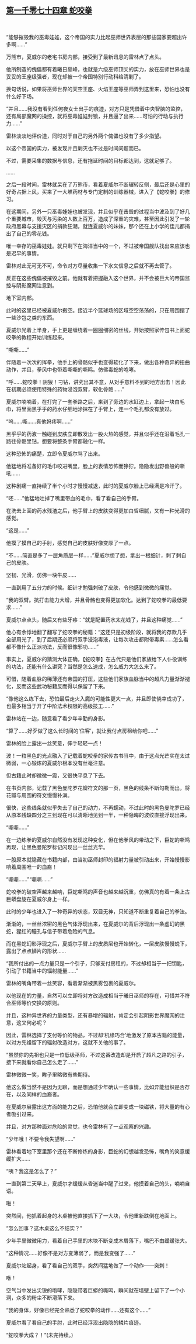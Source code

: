 ## [第一千零七十四章 蛇咬拳](https://www.xxbiquge.com/11_11222/9051721.html)
﻿

  “能够摧毁我的巫毒娃娃，这个帝国的实力比起巫师世界表层的那些国家要超出许多啊……”

  万熊市，夏威尔的老宅书房内部，接受到了最新讯息的雷林点了点头。

  他所制造的傀儡都有着曦日巅峰，也就是六级巫师顶尖的实力，放在巫师世界也是妥妥的王座级强者，现在却被一个帝国特别行动科给清剿了。

  换句话说，如果将巫师世界的天空王座、火焰王座等巫师弄到这里来，恐怕也没有什么好下场。

  “并且……我没有看到任何夜女士出手的痕迹，对方只是凭借着中央智脑的监控，还有局部魔网的操控，就将巫毒娃娃封锁，并且逼了出来……可怕的行动与执行力……”

  雷林淡淡地评价道，同时对于自己的另外两个傀儡也没有了多少指望。

  以这个帝国的实力，被发现并且剿灭也不过是时间问题而已。

  不过，需要采集的数据与信息，还有拖延时间的目标都达到，这就足够了。

  ……

  之后一段时间，雷林就呆在了万熊市，看着夏威尔不断辗转反侧，最后还是心里的好奇占据上风，买来了一大堆药材与专门定制的训练器械，进入了【蛇咬拳】的修习。

  在这期间，另外一只巫毒娃娃也被发现，并且似乎在击毁的过程当中波及到了好几个重要城市，毁灭与污染的人数上百万，造成了深重的灾难，甚至因此引发了一轮政府黑幕与支援灾区的捐款狂潮，就连夏威尔的妹妹，那个还在上小学的佳儿都捐出了自己的零花钱。

  唯一幸存的巫毒娃娃。就只剩下在海洋当中的一个，不过被帝国舰队找出来应该也是迟早的事情。

  雷林对此无可无不可，命令对方尽量收集一下水文信息之后就不再去管了。

  反正在这些傀儡被摧毁之前。他就有着把握融入这个世界，并不会被巨大的帝国监控与阴影魔网注意到。

  地下室内部。

  此时的这里已经被夏威尔搬空。接近半个篮球场的区域空空荡荡的，只在周围摆了一些沙包之类的东西。

  夏威尔光着上半身，手上更是缠绕着一圈圈细密的丝线，开始按照家传包书上面蛇咬拳的教程开始训练起来。

  “嘶嘶……”

  伴随着一次次的挥拳，他手上的骨骼似乎也变得软化了下来，做出各种奇异的扭曲动作，并且，拳风中也带着嘶嘶的嘶鸣。仿佛毒蛇的咆哮。

  “呼……蛇咬拳！阴狠！刁钻，讲究出其不意，从对手意料不到的地方出击！因此在初期必须使用特殊的药物浸泡双臂，软化骨骼……”

  夏威尔喃喃着，在打完了一套拳路之后，来到了旁边的水缸边上，拿起一块白毛巾，将里面黑乎乎的药水仔细地涂抹在了手臂上，连一个毛孔都没有放过。

  “呜……嘶……真他妈疼啊……”

  黑乎乎的药液一触碰到皮肤立即散发出一股火热的感觉，并且似乎还在沿着毛孔一路往骨骼里钻。想要将整条手臂都融化一样。

  这种恐怖的痛楚，立即令夏威尔骂了出来。

  他猛地将准备好的毛巾咬进嘴里，脸上的表情恐怖而狰狞。隐隐发出野兽般的嘶吼……

  这种剧痛一直持续了半个小时才慢慢减退，此时的夏威尔脸上已经满是冷汗了。

  “呸……”他猛地吐掉了嘴里带血的毛巾，看了看自己的手臂。

  在洗去上面的药水残渣之后，他手臂上的皮肤变得更加白皙细腻，又有一种光滑的感觉。

  “这是……”

  他摸了摸自己的手肘，感觉自己的皮肤好像变厚了一点。

  “不……简直是多了一层角质层一样……”夏威尔想了想，拿出一根细针，刺了刺自己的皮肤。

  坚韧、光滑，仿佛一块牛皮……

  一直到用了五分力的时候。细针才勉强刺破了皮肤，令他感到微微的痛觉。

  “我的双臂。抗打击能力大增，并且骨骼也变得更加软化。达到了蛇咬拳的最低要求……”

  夏威尔点点头，随后又有些牙疼：“就是配置药水太花钱了，并且这种痛觉……”

  他心有余悸地翻了翻写了蛇咬拳的秘籍：“这还只是初级阶段，就将我的存款几乎全部用光了，到了后期还必须将双手浸泡毒液，让每次攻击都附带毒素……怎么看都不像什么正派功法，反而很像邪功……”

  事实上，夏威尔的猜测大体正确，【蛇咬拳】在古代只是他们家族给下人仆役训练的功法，还能有什么讲究？当然是怎么速成，怎么威力大怎么来了。

  可惜，随着血脉的稀薄还有帝国的打压，这些他们家族血脉当中的超凡力量渐渐褪化，反而这些武功秘籍反而得以保留了下来。

  “像他这么练下去，恐怕最后走火入魔的可能性更大一点，并且即使侥幸成功了，也最多相当于开了中阶法术权限的高级技工……”

  雷林站在一边，随意看了看少年辛勤的身影。

  “算了……好歹做了这么长时间的‘住客’，就让我付点房租给你吧……”

  雷林的脸上露出一丝笑意，伸手轻轻一点！

  波！一粒黑色的光点融入了记载着蛇咬拳的家传古书当中，由于这点光芒实在太过微弱，一心锻炼的夏威尔根本没有丝毫注意。

  但古籍此时却微微一震，又很快平息了下去。

  在书页内部，记载了黑色曼陀罗花瓣符文的那一页，黑色的线条不断勾勒而出，将花瓣与周围的符文慢慢补满。

  很快，这些线条就似乎失去了自己的动力，不再蠕动，不过此时的黑色曼陀罗已经从原本残缺四分之三到现在可以清晰地见到一半，一种隐晦的波纹直接浮现出来。

  “嘶嘶……”

  在一边练拳的夏威尔自然没有发现这种变化，但在他拳风的带动之下，巨蛇的嘶鸣再现，让黑色曼陀罗标记闪现出一丝丝光华。

  一股原本就隐藏在书籍内部，由当初巫师封印的辐射力量被引动出来，开始慢慢影响着周围唯一的血裔！

  “嘶嘶……”“嘶嘶……”

  蛇咬拳的破空声越来越响，巨蛇嘶鸣的声音也越来越沉重，仿佛真的有着一条上古巨蟒盘旋在夏威尔身上一样。

  此时的少年也进入了一种奇异的状态，双目无神，只知道不断重复着自己的拳法。

  渐渐的，一丝丝浓密的黑色气体浮现出来，在夏威尔的背后浮现出一条虚幻的黑蛇，猩红的瞳孔与信子带着危险的气息。

  而在黑蛇幻影浮现之后，夏威尔手臂上的皮质层也开始转化，一层皮肤慢慢蜕下，露出了点点鳞片的形状……

  “我所付出的一点力量只是一个引子，只够支付房租的，不过却相当于一把钥匙，引动了书籍当中的辐射能量……”

  雷林的嘴角带着一丝笑容，看着渐渐被黑雾包裹的夏威尔。

  以他现在的力量，自然可以立即将对方改造成相当于曦日巫师的存在，可惜并不符合巫师等价交换的原则。

  并且，这种异世界的力量类型，还有暴增的辐射，肯定会引起阴影世界魔网的注意，这又何必呢？

  因此，雷林选择了支付等价的物品，不过却‘机缘巧合’地激发了原本古籍的能量，以对方先祖留下的辐射改造对方，这就不关他的事了。

  “虽然你的先祖也只是一位低级巫师，不过这番改造却是开启了超凡之路的引子，接下来就看你自己怎么走了……”

  雷林微微一笑，眸子里略微有些期待。

  他这么做当然不是因为无聊，而是想通过少年确认一些事情，比如异能组织是否存在，以及同样的血裔者。

  在夏威尔展露出这方面的能力之后，恐怕他就会立即变成一块磁铁，将大量的有心者吸引过来。

  并且，对方那种面对危险的灵觉，也令雷林有了一点观察的兴趣。

  “少年哦！不要令我失望啊……”

  雷林看着地下室里那个还在不断修炼的身影，巨蛇的幻想越发恐怖，嘴角的笑意缓缓扩大……

  “咦？我这是怎么了？”

  一直到第二天早上，夏威尔才缓缓从昏迷当中醒了过来，他摸着自己的头，喃喃自语。

  啪！

  突然间，他抓着起身的木桌被他直接抓下了一大块，令他重新跌倒在地面上。

  “怎么回事？这木桌这么不结实？”

  少年手里微微用力，看着自己手里的木块不断变成木屑落下，嘴巴不由缓缓张大。

  “这种情况……好像不是对方变薄弱了，而是我变强了……”

  夏威尔站起身，看了看自己的双手，突然间猛地做了一个动作——突刺！

  咻！

  空气当中发出尖锐的咆哮，隐隐带着巨蟒的嘶鸣，瞬间就在墙壁上留下了一个小洞，众多的粉尘不断滑落下来。

  “我的身体，好像已经完全熟悉了蛇咬拳的动作……还有这个……”

  夏威尔看了看自己的手肘，此时已经浮现出隐隐的鳞片痕迹。

  “蛇咬拳大成？！”(未完待续。)

  
